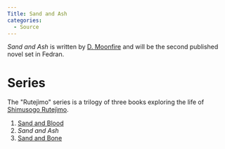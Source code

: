 ```yaml
---
Title: Sand and Ash
categories:
  - Source
---
```


*Sand and Ash* is written by [D. Moonfire](http://d.moonfire.us/) and will be the second published novel set in Fedran.

# Series

The "Rutejìmo" series is a trilogy of three books exploring the life of [Shimusogo Rutejìmo]().

1. [Sand and Blood]()
2. *Sand and Ash*
3. [Sand and Bone]()
